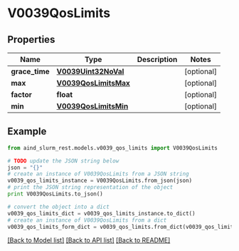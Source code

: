 # V0039QosLimits


## Properties

Name | Type | Description | Notes
------------ | ------------- | ------------- | -------------
**grace_time** | [**V0039Uint32NoVal**](V0039Uint32NoVal.md) |  | [optional] 
**max** | [**V0039QosLimitsMax**](V0039QosLimitsMax.md) |  | [optional] 
**factor** | **float** |  | [optional] 
**min** | [**V0039QosLimitsMin**](V0039QosLimitsMin.md) |  | [optional] 

## Example

```python
from aind_slurm_rest.models.v0039_qos_limits import V0039QosLimits

# TODO update the JSON string below
json = "{}"
# create an instance of V0039QosLimits from a JSON string
v0039_qos_limits_instance = V0039QosLimits.from_json(json)
# print the JSON string representation of the object
print V0039QosLimits.to_json()

# convert the object into a dict
v0039_qos_limits_dict = v0039_qos_limits_instance.to_dict()
# create an instance of V0039QosLimits from a dict
v0039_qos_limits_form_dict = v0039_qos_limits.from_dict(v0039_qos_limits_dict)
```
[[Back to Model list]](../README.md#documentation-for-models) [[Back to API list]](../README.md#documentation-for-api-endpoints) [[Back to README]](../README.md)


